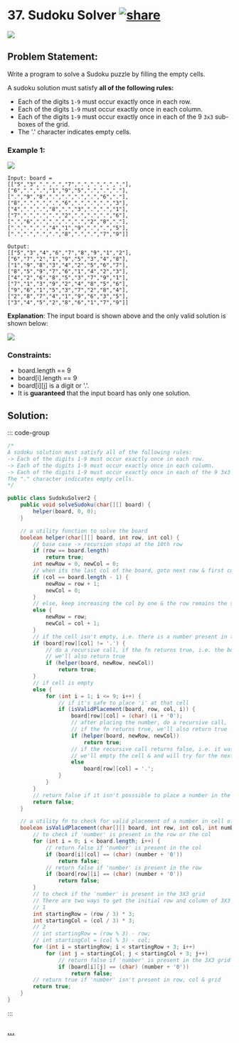 # 37. Sudoku Solver [![share]](https://leetcode.com/problems/sudoku-solver/)

![][hard]

## Problem Statement:

Write a program to solve a Sudoku puzzle by filling the empty cells.

A sudoku solution must satisfy **all of the following rules:**

- Each of the digits `1-9` must occur exactly once in each row.
- Each of the digits `1-9` must occur exactly once in each column.
- Each of the digits `1-9` must occur exactly once in each of the 9 `3x3` sub-boxes of the grid.
- The '.' character indicates empty cells.

### Example 1:

![](https://upload.wikimedia.org/wikipedia/commons/thumb/f/ff/Sudoku-by-L2G-20050714.svg/250px-Sudoku-by-L2G-20050714.svg.png)

```
Input: board =
[["5","3",".",".","7",".",".",".","."],
["6",".",".","1","9","5",".",".","."],
[".","9","8",".",".",".",".","6","."],
["8",".",".",".","6",".",".",".","3"],
["4",".",".","8",".","3",".",".","1"],
["7",".",".",".","2",".",".",".","6"],
[".","6",".",".",".",".","2","8","."],
[".",".",".","4","1","9",".",".","5"],
[".",".",".",".","8",".",".","7","9"]]

Output:
[["5","3","4","6","7","8","9","1","2"],
["6","7","2","1","9","5","3","4","8"],
["1","9","8","3","4","2","5","6","7"],
["8","5","9","7","6","1","4","2","3"],
["4","2","6","8","5","3","7","9","1"],
["7","1","3","9","2","4","8","5","6"],
["9","6","1","5","3","7","2","8","4"],
["2","8","7","4","1","9","6","3","5"],
["3","4","5","2","8","6","1","7","9"]]
```

**Explanation**: The input board is shown above and the only valid solution is shown below:

![](https://upload.wikimedia.org/wikipedia/commons/thumb/3/31/Sudoku-by-L2G-20050714_solution.svg/250px-Sudoku-by-L2G-20050714_solution.svg.png)

### Constraints:

- board.length == 9
- board[i].length == 9
- board[i][j] is a digit or '.'.
- It is **guaranteed** that the input board has only one solution.

## Solution:

::: code-group

```java
/*
A sudoku solution must satisfy all of the following rules:
-> Each of the digits 1-9 must occur exactly once in each row.
-> Each of the digits 1-9 must occur exactly once in each column.
-> Each of the digits 1-9 must occur exactly once in each of the 9 3x3 sub-boxes of the grid.
The "." character indicates empty cells.
*/

public class SudokuSolver2 {
    public void solveSudoku(char[][] board) {
        helper(board, 0, 0);
    }

    // a utility function to solve the board
    boolean helper(char[][] board, int row, int col) {
        // base case -> recursion stops at the 10th row
        if (row == board.length)
            return true;
        int newRow = 0, newCol = 0;
        // when its the last col of the board, goto next row & first col
        if (col == board.length - 1) {
            newRow = row + 1;
            newCol = 0;
        }
        // else, keep increasing the col by one & the row remains the same
        else {
            newRow = row;
            newCol = col + 1;
        }
        // if the cell isn't empty, i.e. there is a number present in that cell
        if (board[row][col] != '.') {
            // do a recursive call, if the fn returns true, i.e. the board is solved,
            // we'll also return true
            if (helper(board, newRow, newCol))
                return true;
        }
        // if cell is empty
        else {
            for (int i = 1; i <= 9; i++) {
                // if it's safe to place 'i' at that cell
                if (isValidPlacement(board, row, col, i)) {
                    board[row][col] = (char) (i + '0');
                    // after placing the number, do a recursive call,
                    // if the fn returns true, we'll also return true
                    if (helper(board, newRow, newCol))
                        return true;
                    // if the recursive call returns false, i.e. it wasn't safe to place 'i',
                    // we'll empty the cell & and will try for the next value of 'i' (backtracking)
                    else
                        board[row][col] = '.';
                }
            }
        }
        // return false if it isn't posssible to place a number in the cell
        return false;
    }

    // a utility fn to check for valid placement of a number in cell of Sudoku Board
    boolean isValidPlacement(char[][] board, int row, int col, int number) {
        // to check if 'number' is present in the row or the col
        for (int i = 0; i < board.length; i++) {
            // return false if 'number' is present in the col
            if (board[i][col] == (char) (number + '0'))
                return false;
            // return false if 'number' is present in the row
            if (board[row][i] == (char) (number + '0'))
                return false;
        }
        // to check if the 'number' is present in the 3X3 grid
        // There are two ways to get the initial row and column of 3X3 grid
        // 1
        int startingRow = (row / 3) * 3;
        int startingCol = (col / 3) * 3;
        // 2
        // int startingRow = (row % 3) - row;
        // int startingCol = (col % 3) - col;
        for (int i = startingRow; i < startingRow + 3; i++)
            for (int j = startingCol; j < startingCol + 3; j++)
                // return false if 'number' is present in the 3X3 grid or matrix
                if (board[i][j] == (char) (number + '0'))
                    return false;
        // return true if 'number' isn't present in row, col & grid
        return true;
    }
}
```

:::

### [_..._](#)

```

```

<!----------------------------------{ link }--------------------------------->

[share]: https://img.icons8.com/external-anggara-blue-anggara-putra/20/000000/external-share-user-interface-basic-anggara-blue-anggara-putra-2.png
[hard]: https://img.shields.io/badge/Difficulty-Hard-red.svg
